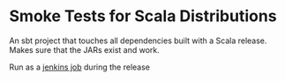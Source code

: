 # Smoke Tests for Scala Distributions

An sbt project that touches all dependencies built with a Scala release. Makes sure that the JARs exist and work.

Run as a [jenkins job](https://scala-webapps.epfl.ch/jenkins/view/scala-release-2.11.x/job/scala-release-2.11.x-smoketest/) during the release

